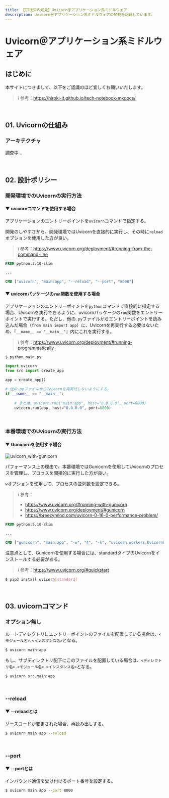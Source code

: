 ```yaml
---
title: 【IT技術の知見】Uvicorn＠アプリケーション系ミドルウェア
description: Uvicorn＠アプリケーション系ミドルウェアの知見を記録しています。
---
```


# Uvicorn＠アプリケーション系ミドルウェア

## はじめに

本サイトにつきまして、以下をご認識のほど宜しくお願いいたします。



> ℹ️ 参考：https://hiroki-it.github.io/tech-notebook-mkdocs/

<br>

## 01. Uvicornの仕組み

### アーキテクチャ

調査中...

<br>

## 02. 設計ポリシー

### 開発環境でのUvicornの実行方法

#### ▼ uvicornコマンドを使用する場合

アプリケーションのエントリーポイントを```uvicorn```コマンドで指定する。

開発のしやすさから、開発環境ではUvicornを直接的に実行し、その時に```reload```オプションを使用した方が良い。



> ℹ️ 参考：https://www.uvicorn.org/deployment/#running-from-the-command-line

```dockerfile
FROM python:3.10-slim

...

CMD ["uvicorn", "main:app", "--reload", "--port", "8000"]
```

#### ▼ uvicornパッケージの```run```関数を使用する場合

アプリケーションのエントリーポイントを```python```コマンドで直接的に指定する場合、Uvicornを実行できるように、uvicornパッケージの```run```関数をエントリーポイントで実行する。ただし、他の```.py```ファイルからエントリーポイントを読み込んだ場合（```from main import app```）に、Uvicornを再実行する必要はないため、『```__name__ == "__main__"```』内にこれを実行する。

> ℹ️ 参考：https://www.uvicorn.org/deployment/#running-programmatically

```bash
$ python main.py
```

```python
import uvicorn
from src import create_app

app = create_app()

# 他の.pyファイルからUvicornを再実行しないようにする。
if __name__ == "__main__":
  
    # または、uvicorn.run("main:app", host="0.0.0.0", port=8000)
    uvicorn.run(app, host="0.0.0.0", port=8000)
```

<br>

### 本番環境でのUvicornの実行方法

#### ▼ Gunicornを使用する場合

![uvicorn_with-gunicorn](https://raw.githubusercontent.com/hiroki-it/tech-notebook/master/images/uvicorn_with-gunicorn.png)

パフォーマンス上の理由で、本番環境ではGunicornを使用してUvicornのプロセスを管理し、プロセスを間接的に実行した方が良い。

```w```オプションを使用して、プロセスの並列数を設定できる。



> ℹ️ 参考：
>
> - https://www.uvicorn.org/#running-with-gunicorn
> - https://www.uvicorn.org/deployment/#gunicorn
> - https://breezymind.com/uvicorn-0-16-0-performance-problem/

```dockerfile
FROM python:3.10-slim

...

CMD ["gunicorn", "main:app", "-w", "4", "-k", "uvicorn.workers.UvicornWorker", "--bind", "0.0.0.0:8000" ]
```

注意点として、Gunicornを使用する場合には、standardタイプのUvicornをインストールする必要がある。



> ℹ️ 参考：https://www.uvicorn.org/#quickstart

```bash
$ pip3 install uvicorn[standard]
```

<br>

## 03. uvicornコマンド

### オプション無し

ルートディレクトリにエントリーポイントのファイルを配置している場合は、```<モジュール名>.<インスタンス名>```となる。

```bash
$ uvicorn main:app
```

もし、サブディレクトリ配下にこのファイルを配置している場合は、```<ディレクトリ名>.<モジュール名>.<インスタンス名>```となる。

```bash
$ uvicorn src.main:app
```

<br>

### --reload

#### ▼ --reloadとは

ソースコードが変更された場合、再読み出しする。



```bash
$ uvicorn main:app --reload
```

<br>

### --port

#### ▼ --portとは

インバウンド通信を受け付けるポート番号を設定する。



```bash
$ uvicorn main:app --port 8000
```

<br>
